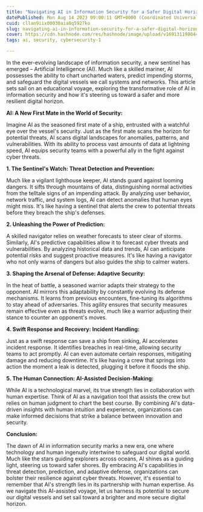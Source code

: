 ```yaml
---
title: "Navigating AI in Information Security for a Safer Digital Horizon"
datePublished: Mon Aug 14 2023 09:00:11 GMT+0000 (Coordinated Universal Time)
cuid: cllan9iix00030aia8q5927ko
slug: navigating-ai-in-information-security-for-a-safer-digital-horizon
cover: https://cdn.hashnode.com/res/hashnode/image/upload/v1691311980443/7ae92a19-f7cd-4bbe-a6b0-228a5d9e5e48.png
tags: ai, security, cybersecurity-1

---
```


In the ever-evolving landscape of information security, a new sentinel has emerged – Artificial Intelligence (AI). Much like a skilled mariner, AI possesses the ability to chart uncharted waters, predict impending storms, and safeguard the digital vessels we call systems and networks. This article sets sail on an educational voyage, exploring the transformative role of AI in information security and how it's steering us toward a safer and more resilient digital horizon.

**AI: A New First Mate in the World of Security:**

Imagine AI as the seasoned first mate of a ship, entrusted with a watchful eye over the vessel's security. Just as the first mate scans the horizon for potential threats, AI scans digital landscapes for anomalies, patterns, and vulnerabilities. With its ability to process vast amounts of data at lightning speed, AI equips security teams with a powerful ally in the fight against cyber threats.

**1\. The Sentinel's Watch: Threat Detection and Prevention:**

Much like a vigilant lighthouse keeper, AI stands guard against looming dangers. It sifts through mountains of data, distinguishing normal activities from the telltale signs of an impending attack. By analyzing user behavior, network traffic, and system logs, AI can detect anomalies that human eyes might miss. It's like having a sentinel that alerts the crew to potential threats before they breach the ship's defenses.

**2\. Unleashing the Power of Prediction:**

A skilled navigator relies on weather forecasts to steer clear of storms. Similarly, AI's predictive capabilities allow it to forecast cyber threats and vulnerabilities. By analyzing historical data and trends, AI can anticipate potential risks and suggest proactive measures. It's like having a navigator who not only warns of dangers but also guides the ship to calmer waters.

**3\. Shaping the Arsenal of Defense: Adaptive Security:**

In the heat of battle, a seasoned warrior adapts their strategy to the opponent. AI mirrors this adaptability by constantly evolving its defense mechanisms. It learns from previous encounters, fine-tuning its algorithms to stay ahead of adversaries. This agility ensures that security measures remain effective even as threats evolve, much like a warrior adjusting their stance to counter an opponent's moves.

**4\. Swift Response and Recovery: Incident Handling:**

Just as a swift response can save a ship from sinking, AI accelerates incident response. It identifies breaches in real-time, allowing security teams to act promptly. AI can even automate certain responses, mitigating damage and reducing downtime. It's like having a crew that springs into action the moment a leak is detected, plugging it before it floods the ship.

**5\. The Human Connection: AI-Assisted Decision-Making:**

While AI is a technological marvel, its true strength lies in collaboration with human expertise. Think of AI as a navigation tool that assists the crew but relies on human judgment to chart the best course. By combining AI's data-driven insights with human intuition and experience, organizations can make informed decisions that strike a balance between innovation and security.

**Conclusion:**

The dawn of AI in information security marks a new era, one where technology and human ingenuity intertwine to safeguard our digital world. Much like the stars guiding explorers across oceans, AI shines as a guiding light, steering us toward safer shores. By embracing AI's capabilities in threat detection, prediction, and adaptive defense, organizations can bolster their resilience against cyber threats. However, it's essential to remember that AI's strength lies in its partnership with human expertise. As we navigate this AI-assisted voyage, let us harness its potential to secure our digital vessels and set sail toward a brighter and more secure digital horizon.